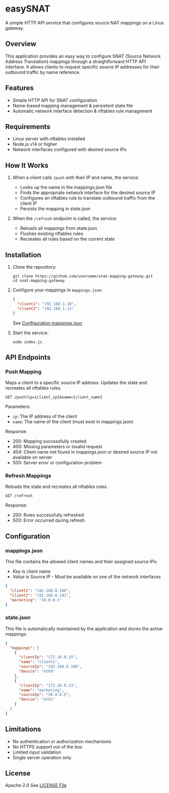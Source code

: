 # easySNAT
A simple HTTP API service that configures source NAT mappings on a Linux gateway.

## Overview
This application provides an easy way to configure SNAT (Source Network Address Translation) mappings through a straightforward HTTP API interface. It allows clients to request specific source IP addresses for their outbound traffic by name reference.

## Features
- Simple HTTP API for SNAT configuration
- Name-based mapping management & persistent state file
- Automatic network interface detection & nftables rule management

## Requirements
- Linux server with nftables installed
- Node.js v14 or higher
- Network interfaces configured with desired source IPs

## How It Works

1. When a client calls `/push` with their IP and name, the service:
   - Looks up the name in the mappings.json file
   - Finds the appropriate network interface for the desired source IP
   - Configures an nftables rule to translate outbound traffic from the client IP
   - Persists the mapping in state.json

2. When the `/refresh` endpoint is called, the service:
   - Reloads all mappings from state.json
   - Flushes existing nftables rules
   - Recreates all rules based on the current state


## Installation

1. Clone the repository:
   ```
   git clone https://github.com/username/snat-mapping-gateway.git
   cd snat-mapping-gateway
   ```

2. Configure your mappings in `mappings.json`:
   ```json
   {
     "client1": "192.168.1.10",
     "client2": "192.168.1.11"
   }
   ```
   See [Configuration  mappings.json ](#mappings.json)


3. Start the service:
   ```
   node index.js
   ```

## API Endpoints

### Push Mapping

Maps a client to a specific source IP address.
Updates the state and recreates all nftables rules.

```
GET /push?ip={client_ip}&name={client_name}
```

Parameters:
- `ip`: The IP address of the client
- `name`: The name of the client (must exist in mappings.json)

Response:
- 200: Mapping successfully created
- 400: Missing parameters or invalid request
- 404: Client name not found in mappings.json or desired source IP not available on server
- 500: Server error or configuration problem

### Refresh Mappings

Reloads the state and recreates all nftables rules.

```
GET /refresh
```

Response:
- 200: Rules successfully refreshed
- 500: Error occurred during refresh

## Configuration

### mappings.json

This file contains the allowed client names and their assigned source IPs:
* _Key_ is client name
* _Value_ is Source IP - Must be available on one of the network interfaces
```json
{
  "client1": "192.168.0.100",
  "client2": "192.168.0.101",
  "marketing": "10.0.0.5"
}
```


### state.json

This file is automatically maintained by the application and stores the active mappings:

```json
{
  "mappings": [
    {
      "clientIp": "172.16.0.15",
      "name": "client1",
      "sourceIp": "192.168.0.100",
      "device": "eth0"
    },
    {
      "clientIp": "172.16.0.23",
      "name": "marketing",
      "sourceIp": "10.0.0.5",
      "device": "eth1"
    }
  ]
}
```

## Limitations

- No authentication or authorization mechanisms
- No HTTPS support out of the box
- Limited input validation
- Single server operation only

## License
Apache 2.0
See [LICENSE File](/LICENSE)
